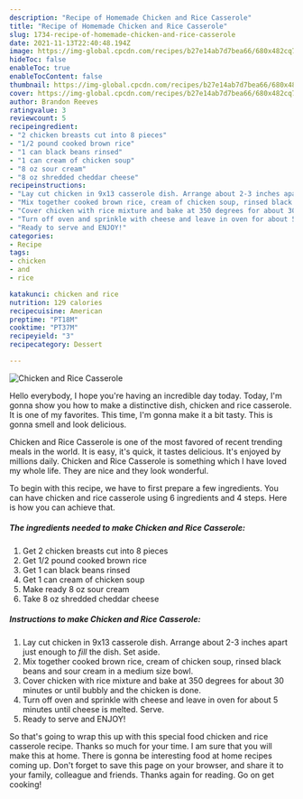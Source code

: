 ```yaml
---
description: "Recipe of Homemade Chicken and Rice Casserole"
title: "Recipe of Homemade Chicken and Rice Casserole"
slug: 1734-recipe-of-homemade-chicken-and-rice-casserole
date: 2021-11-13T22:40:48.194Z
image: https://img-global.cpcdn.com/recipes/b27e14ab7d7bea66/680x482cq70/chicken-and-rice-casserole-recipe-main-photo.jpg
hideToc: false
enableToc: true
enableTocContent: false
thumbnail: https://img-global.cpcdn.com/recipes/b27e14ab7d7bea66/680x482cq70/chicken-and-rice-casserole-recipe-main-photo.jpg
cover: https://img-global.cpcdn.com/recipes/b27e14ab7d7bea66/680x482cq70/chicken-and-rice-casserole-recipe-main-photo.jpg
author: Brandon Reeves
ratingvalue: 3
reviewcount: 5
recipeingredient:
- "2 chicken breasts cut into 8 pieces"
- "1/2 pound cooked brown rice"
- "1 can black beans rinsed"
- "1 can cream of chicken soup"
- "8 oz sour cream"
- "8 oz shredded cheddar cheese"
recipeinstructions:
- "Lay cut chicken in 9x13 casserole dish. Arrange about 2-3 inches apart just enough to *fill* the dish. Set aside."
- "Mix together cooked brown rice, cream of chicken soup, rinsed black beans and sour cream in a medium size bowl."
- "Cover chicken with rice mixture and bake at 350 degrees for about 30 minutes or until bubbly and the chicken is done."
- "Turn off oven and sprinkle with cheese and leave in oven for about 5 minutes until cheese is melted. Serve."
- "Ready to serve and ENJOY!"
categories:
- Recipe
tags:
- chicken
- and
- rice

katakunci: chicken and rice 
nutrition: 129 calories
recipecuisine: American
preptime: "PT18M"
cooktime: "PT37M"
recipeyield: "3"
recipecategory: Dessert

---
```



![Chicken and Rice Casserole](https://img-global.cpcdn.com/recipes/b27e14ab7d7bea66/680x482cq70/chicken-and-rice-casserole-recipe-main-photo.jpg)

Hello everybody, I hope you're having an incredible day today. Today, I'm gonna show you how to make a distinctive dish, chicken and rice casserole. It is one of my favorites. This time, I'm gonna make it a bit tasty. This is gonna smell and look delicious.



Chicken and Rice Casserole is one of the most favored of recent trending meals in the world. It is easy, it's quick, it tastes delicious. It's enjoyed by millions daily. Chicken and Rice Casserole is something which I have loved my whole life. They are nice and they look wonderful.


To begin with this recipe, we have to first prepare a few ingredients. You can have chicken and rice casserole using 6 ingredients and 4 steps. Here is how you can achieve that.

<!--inarticleads1-->

##### The ingredients needed to make Chicken and Rice Casserole:

1. Get 2 chicken breasts cut into 8 pieces
1. Get 1/2 pound cooked brown rice
1. Get 1 can black beans rinsed
1. Get 1 can cream of chicken soup
1. Make ready 8 oz sour cream
1. Take 8 oz shredded cheddar cheese




<!--inarticleads2-->

##### Instructions to make Chicken and Rice Casserole:

1. Lay cut chicken in 9x13 casserole dish. Arrange about 2-3 inches apart just enough to *fill* the dish. Set aside.
1. Mix together cooked brown rice, cream of chicken soup, rinsed black beans and sour cream in a medium size bowl.
1. Cover chicken with rice mixture and bake at 350 degrees for about 30 minutes or until bubbly and the chicken is done.
1. Turn off oven and sprinkle with cheese and leave in oven for about 5 minutes until cheese is melted. Serve.
1. Ready to serve and ENJOY!



So that's going to wrap this up with this special food chicken and rice casserole recipe. Thanks so much for your time. I am sure that you will make this at home. There is gonna be interesting food at home recipes coming up. Don't forget to save this page on your browser, and share it to your family, colleague and friends. Thanks again for reading. Go on get cooking!
